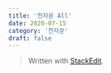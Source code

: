 ```yaml
---
title: '천자문 All'
date: 2020-07-15
category: '천자문'
draft: false
---
```



> Written with [StackEdit](https://stackedit.io/).
<!--stackedit_data:
eyJoaXN0b3J5IjpbMTk4ODI5ODkxMF19
-->